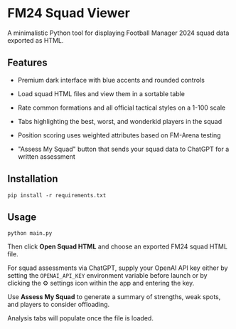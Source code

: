 # FM24 Squad Viewer

A minimalistic Python tool for displaying Football Manager 2024 squad data exported as HTML.

## Features
- Premium dark interface with blue accents and rounded controls
- Load squad HTML files and view them in a sortable table

- Rate common formations and all official tactical styles on a 1-100 scale
- Tabs highlighting the best, worst, and wonderkid players in the squad
- Position scoring uses weighted attributes based on FM-Arena testing
- "Assess My Squad" button that sends your squad data to ChatGPT for a written assessment


## Installation
```
pip install -r requirements.txt
```

## Usage
```
python main.py
```
Then click **Open Squad HTML** and choose an exported FM24 squad HTML file.

For squad assessments via ChatGPT, supply your OpenAI API key either by setting the `OPENAI_API_KEY` environment variable before launch or by clicking the ⚙ settings icon within the app and entering the key.

Use **Assess My Squad** to generate a summary of strengths, weak spots, and players to consider offloading.

Analysis tabs will populate once the file is loaded.

